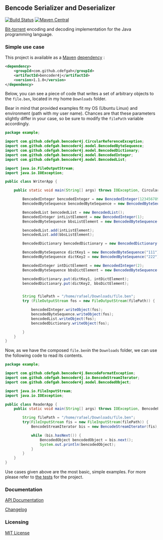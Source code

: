 ## Bencode Serializer and Deserializer

[![Build Status](https://github.com/cdefgah/bencoder4j/workflows/build/badge.svg)](https://github.com/cdefgah/bencoder4j/actions) [![Maven Central](https://maven-badges.herokuapp.com/maven-central/com.github.cdefgah/bencoder4j/badge.svg)](http://search.maven.org/#artifactdetails%7Ccom.github.cdefgah%7Cbencoder4j%7C1.1.0%7Cjar)

[Bit-torrent](https://en.wikipedia.org/wiki/Bencode) encoding and decoding implementation for the Java programming language.

### Simple use case

This project is available as a [Maven](https://maven.apache.org/) [dependency](http://search.maven.org/#artifactdetails%7Ccom.github.cdefgah%7Cbencoder4j%7C1.1.0%7Cjar) :

```xml
<dependency>
    <groupId>com.github.cdefgah</groupId>
    <artifactId>bencoder4j</artifactId>
    <version>1.1.0</version>
</dependency>
```

Below, you can see a piece of code that writes a set of arbitrary objects to the `file.ben`, located in my home `Downloads` folder. 

Bear in mind that provided examples fit my OS (Ubuntu Linux) and environment (path with my user name). Chances are that these parameters slightly differ in your case, so be sure to modify the `filePath` variable accordingly. 

```java
package example;

import com.github.cdefgah.bencoder4j.CircularReferenceException;
import com.github.cdefgah.bencoder4j.model.BencodedByteSequence;
import com.github.cdefgah.bencoder4j.model.BencodedDictionary;
import com.github.cdefgah.bencoder4j.model.BencodedInteger;
import com.github.cdefgah.bencoder4j.model.BencodedList;

import java.io.FileOutputStream;
import java.io.IOException;

public class WriterApp {

    public static void main(String[] args) throws IOException, CircularReferenceException {

        BencodedInteger bencodedInteger = new BencodedInteger(1234567890);
        BencodedByteSequence bencodedByteSequence = new BencodedByteSequence("Hi :)");

        BencodedList bencodedList = new BencodedList();
        BencodedInteger intListElement = new BencodedInteger(1);
        BencodedByteSequence bbsListElement = new BencodedByteSequence("abc");

        bencodedList.add(intListElement);
        bencodedList.add(bbsListElement);

        BencodedDictionary bencodedDictionary = new BencodedDictionary();

        BencodedByteSequence dictKey1 = new BencodedByteSequence("111");
        BencodedByteSequence dictKey2 = new BencodedByteSequence("222");

        BencodedInteger intDictElement = new BencodedInteger(2);
        BencodedByteSequence bbsDictElement = new BencodedByteSequence("xyz");

        bencodedDictionary.put(dictKey1, intDictElement);
        bencodedDictionary.put(dictKey2, bbsDictElement);


        String filePath = "/home/rafael/Downloads/file.ben";
        try (FileOutputStream fos = new FileOutputStream(filePath)) {

            bencodedInteger.writeObject(fos);
            bencodedByteSequence.writeObject(fos);
            bencodedList.writeObject(fos);
            bencodedDictionary.writeObject(fos);

        }
    }
}
```


Now, as we have the composed `file.ben`in the `Downloads` folder, we can use the following code to read its contents.


```java
package example;

import com.github.cdefgah.bencoder4j.BencodeFormatException;
import com.github.cdefgah.bencoder4j.io.BencodeStreamIterator;
import com.github.cdefgah.bencoder4j.model.BencodedObject;

import java.io.FileInputStream;
import java.io.IOException;

public class ReaderApp {
    public static void main(String[] args) throws IOException, BencodeFormatException {

        String filePath = "/home/rafael/Downloads/file.ben";
        try(FileInputStream fis = new FileInputStream(filePath)) {
            BencodeStreamIterator bis = new BencodeStreamIterator(fis);

            while (bis.hasNext()) {
                BencodedObject bencodedObject = bis.next();
                System.out.println(bencodedObject);
            }
        }
    }
}
```

Use cases given above are the most basic, simple examples. For more please refer to [the tests](https://github.com/cdefgah/bencoder4j/tree/master/src/test) for the project.

### Documentation

[API Documentation](https://cdefgah.github.io/bencoder4j/apidocs/index.html)

[Changelog](https://github.com/cdefgah/bencoder4j/blob/master/CHANGELOG.md)

### Licensing

[MIT License](https://github.com/cdefgah/bencoder4j/blob/master/LICENSE)
